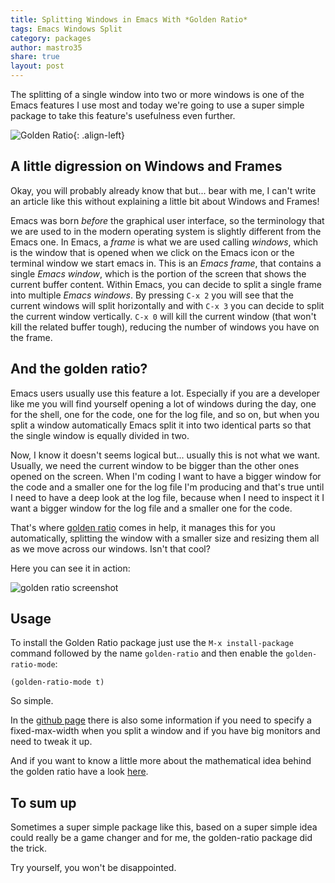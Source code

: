 ```yaml
---
title: Splitting Windows in Emacs With *Golden Ratio*
tags: Emacs Windows Split
category: packages
author: mastro35
share: true
layout: post
---
```


The splitting of a single window into two or more windows is one of the Emacs features I use most and today we're going to use a super simple package to take this feature's usefulness even further.

![Golden Ratio](https://imgs.xkcd.com/comics/iso_paper_size_golden_spiral.png){: .align-left}

## A little digression on Windows and Frames

Okay, you will probably already know that but... bear with me, I can't write an article like this without explaining a little bit about Windows and Frames!

Emacs was born *before* the graphical user interface, so the terminology that we are used to in the modern operating system is slightly different from the Emacs one.
In Emacs, a *frame* is what we are used calling *windows*, which is the window that is opened when we click on the Emacs icon or the terminal window we start emacs in. This is an *Emacs frame*, that contains a single *Emacs window*, which is the portion of the screen that shows the current buffer content. Within Emacs, you can decide to split a single frame into multiple *Emacs windows*. By pressing `C-x 2` you will see that the current windows will split horizontally and with `C-x 3` you can decide to split the current window vertically. `C-x 0` will kill the current window (that won't kill the related buffer tough), reducing the number of windows you have on the frame.

## And the golden ratio?

Emacs users usually use this feature a lot. Especially if you are a developer like me you will find yourself opening a lot of windows during the day, one for the shell, one for the code, one for the log file, and so on, but when you split a window automatically Emacs split it into two identical parts so that the single window is equally divided in two. 

Now, I know it doesn't seems logical but... usually this is not what we want. Usually, we need the current window to be bigger than the other ones opened on the screen. When I'm coding I want to have a bigger window for the code and a smaller one for the log file I'm producing and that's true until I need to have a deep look at the log file, because when I need to inspect it I want a bigger window for the log file and a smaller one for the code. 

That's where [golden ratio](https://github.com/roman/golden-ratio.el) comes in help, it manages this for you automatically, splitting the window with a smaller size and resizing them all as we move across our windows. 
Isn't that cool?

Here you can see it in action:

![golden ratio screenshot](https://camo.githubusercontent.com/475a4debfc2ae85201baf6b5eceb47693bf6e76267572b9f4db5003bc3753cef/68747470733a2f2f7261772e6769746875622e636f6d2f726f6d616e2f676f6c64656e2d726174696f2e656c2f6173736574732f676f6c64656e5f726174696f5f656c2e676966)

## Usage

To install the Golden Ratio package just use the `M-x install-package` command followed by the name `golden-ratio` and then enable the `golden-ratio-mode`:

```
(golden-ratio-mode t)
```

So simple.

In the [github page](https://github.com/roman/golden-ratio.el) there is also some information if you need to specify a fixed-max-width when you split a window and if you have big monitors and need to tweak it up. 

And if you want to know a little more about the mathematical idea behind the golden ratio have a look [here](https://en.wikipedia.org/wiki/Golden_ratio).

## To sum up

Sometimes a super simple package like this, based on a super simple idea could really be a game changer and for me, the golden-ratio package did the trick. 

Try yourself, you won't be disappointed.






